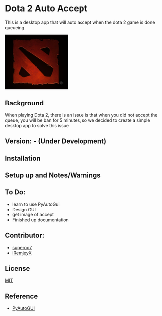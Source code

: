 # Dota 2 Auto Accept
This is a desktop app that will auto accept when the dota 2 game is done queueing.


![dota2](./Pictures/dota2.png)

## Background
When playing Dota 2, there is an issue is that when you did not accept the queue, you will be ban for 5 minutes, so we decided to create a simple desktop app to solve this issue

## Version: - (Under Development)
			

## Installation

## Setup up and Notes/Warnings


## To Do:
* learn to use PyAutoGui 
* Design GUI
* get image of accept
* Finished up documentation

## Contributor:
* [superoo7](https://github.com/superoo7)
* [iRemjeyX](https://www.twitch.tv/iremjeyx)

## License
[MIT](./LICENSE.txt)

## Reference
* [PyAutoGUI](https://github.com/asweigart/pyautogui)
